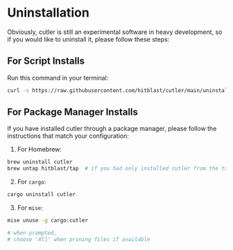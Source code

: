 # Uninstallation

Obviously, cutler is still an experimental software in heavy development, so if you would like to uninstall it, please follow these steps:

## For Script Installs

Run this command in your terminal:

```bash
curl -s https://raw.githubusercontent.com/hitblast/cutler/main/uninstall.sh | bash
```

## For Package Manager Installs

If you have installed cutler through a package manager, please follow the instructions that match your configuration:

1. For Homebrew:

```bash
brew uninstall cutler
brew untap hitblast/tap  # if you had only installed cutler from the tap
```

2. For `cargo`:

```bash
cargo uninstall cutler
```

3. For `mise`:

```bash
mise unuse -g cargo:cutler

# when prompted,
# choose 'All' when pruning files if available
```
